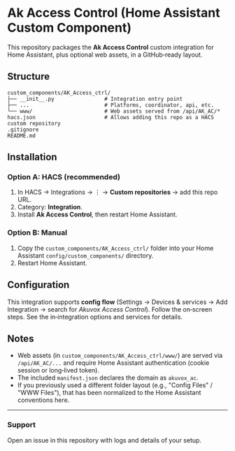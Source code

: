 # Ak Access Control (Home Assistant Custom Component)

This repository packages the **Ak Access Control** custom integration for Home Assistant, plus optional web assets, in a GitHub‑ready layout.

## Structure
```text
custom_components/AK_Access_ctrl/
├── __init__.py                # Integration entry point
├── ...                        # Platforms, coordinator, api, etc.
└── www/                       # Web assets served from /api/AK_AC/*
hacs.json                      # Allows adding this repo as a HACS custom repository
.gitignore
README.md
```

## Installation

### Option A: HACS (recommended)
1. In HACS → Integrations → ⋮ → **Custom repositories** → add this repo URL.
2. Category: **Integration**.
3. Install **Ak Access Control**, then restart Home Assistant.

### Option B: Manual
1. Copy the `custom_components/AK_Access_ctrl/` folder into your Home Assistant `config/custom_components/` directory.
2. Restart Home Assistant.

## Configuration
This integration supports **config flow** (Settings → Devices & services → Add Integration → search for *Akuvox Access Control*).
Follow the on‑screen steps. See the in‑integration options and services for details.

## Notes
- Web assets (in `custom_components/AK_Access_ctrl/www/`) are served via `/api/AK_AC/...` and require Home Assistant authentication (cookie session or long‑lived token).
- The included `manifest.json` declares the domain as `akuvox_ac`.
- If you previously used a different folder layout (e.g., "Config Files" / "WWW Files"), that has been normalized to the Home Assistant conventions here.

---
### Support
Open an issue in this repository with logs and details of your setup.
